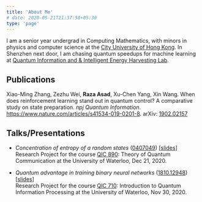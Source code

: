 ```yaml
---
title: 'About Me'
# date: 2020-05-21T21:37:58+05:30
type: 'page'
---
```


I am a senior year undergrad in Computing Mathematics, with minors in physics and computer science at the [City University of Hong Kong](https://www.cityu.edu.hk/). In Shenzhen next door, I am chasing quantum speedups for machine learning at [Quantum Information and & Intelligent Energy Harvesting Lab](http://www.qienergy.tech/People?_l=en#).


## Publications
Xiao-Ming Zhang, Zezhu Wei, **Raza Asad**, Xu-Chen Yang, Xin Wang. When does reinforcement learning stand out in quantum control? A comparative study on state preparation. 
*npj Quantum Information*. https://www.nature.com/articles/s41534-019-0201-8. arXiv: [1902.02157](https://arxiv.org/abs/1902.02157)


## Talks/Presentations

- *Concentration of entropy of a random states* ([0407049](https://arxiv.org/abs/quant-ph/0407049)) [[slides](/QIC890-presentation.pdf)] \
Research Project for the course [QIC 890](http://www.math.uwaterloo.ca/~wcleung/co781-f2020.html): Theory of Quantum Communication at the University of Waterloo, Dec 21, 2020.

- *Quantum advantage in training binary neural networks* ([1810.12948](https://arxiv.org/abs/1810.12948)) [[slides](/QBFNNs-QIC710.pdf)] \
Research Project for the course [QIC 710](http://cleve.iqc.uwaterloo.ca/qic710/index.html): Introduction to Quantum Information Processing at the University of Waterloo, Nov 30, 2020.